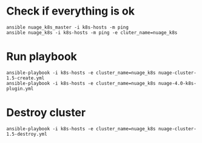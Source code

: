 # Check if everything is ok
```
ansible nuage_k8s_master -i k8s-hosts -m ping
ansible nuage_k8s -i k8s-hosts -m ping -e cluter_name=nuage_k8s
```

# Run playbook
```
ansible-playbook -i k8s-hosts -e cluster_name=nuage_k8s nuage-cluster-1.5-create.yml
ansible-playbook -i k8s-hosts -e cluster_name=nuage_k8s nuage-4.0-k8s-plugin.yml
```

# Destroy cluster
```
ansible-playbook -i k8s-hosts -e cluster_name=nuage_k8s nuage-cluster-1.5-destroy.yml
```
